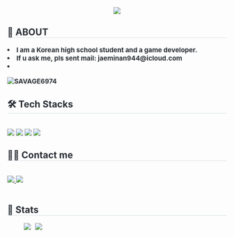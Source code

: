 <div align= "center">
    <img src="https://capsule-render.vercel.app/api?type=waving&color=auto&height=180&text=WELECOME&animation=fadeIn&fontColor=232323&fontSize=70" />
    </div>
    <div style="text-align: left;"> 
    <h2 style="border-bottom: 1px solid #d8dee4; color: #282d33;"> 👋 ABOUT </h2>  
    <div style="font-weight: 700; font-size: 15px; text-align: left; color: #282d33;"> <li> I am a Korean high school student and a game developer.</li><li> If u ask me, pls sent mail: jaeminan944@icloud.com</li><li> <p align="left"> <img src="https://komarev.com/ghpvc/?username=SAVAGE6974&label=Profile%20views&color=0e75b6&style=flat" alt="SAVAGE6974" /> </p> </div> 
    </div>
    <div style="text-align: left;">
    <h2 style="border-bottom: 1px solid #d8dee4; color: #282d33;"> 🛠️ Tech Stacks </h2> <br> 
    <div style="margin: ; text-align: left;" "text-align: left;"> <img src="https://img.shields.io/badge/HTML5-E34F26?style=for-the-badge&logo=HTML5&logoColor=white">
          <img src="https://img.shields.io/badge/Python-3776AB?style=for-the-badge&logo=Python&logoColor=white">
          <img src="https://img.shields.io/badge/Notion-000000?style=for-the-badge&logo=Notion&logoColor=white">
          <img src="https://img.shields.io/badge/Figma-F24E1E?style=for-the-badge&logo=Figma&logoColor=white">
          </div>
    </div>
    <div style="text-align: left;">
    <h2 style="border-bottom: 1px solid #d8dee4; color: #282d33;"> 🧑‍💻 Contact me </h2> <br> 
    <div style="text-align: left;"> <a href=https://www.instagram.com/be_sl1t8/> <img src="https://img.shields.io/badge/Instagram-E4405F?style=for-the-badge&logo=Instagram&logoColor=white&link=https://www.instagram.com/be_sl1t8/"> </a>
         <a href=https://savage6974.notion.site/> <img src="https://img.shields.io/badge/Notion-000000?style=for-the-badge&logo=Notion&logoColor=white&link=https://savage6974.notion.site/"> </a>
          </div>  <br> 
    <div style="text-align: left;">  </div> 
    </div>
    <div style="text-align: left;"> 
    <h2 style="border-bottom: 1px solid #d8dee4; color: #282d33;"> 🏅 Stats </h2> <div style="text-align: left; display: flex; gap: 10px;">
        <img src="https://github-readme-stats.vercel.app/api?username=SAVAGE6974&show_icons=true&theme=default&hide_border=true&bg_color=180,000000,&title_color=000000&text_color=000000"
          />
        <img src="https://github-readme-stats.vercel.app/api/top-langs/?username=SAVAGE6974&layout=compact&bg_color=180,000000,&title_color=000000&text_color=000000" />
         </div> 
    </div>

